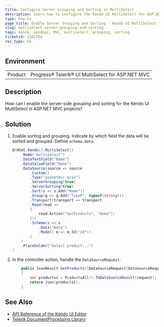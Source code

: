 ```yaml
---
title: Configure Server Grouping and Sorting in MultiSelect
description: Learn how to configure the Kendo UI MultiSelect for ASP.NET MVC server grouping and sorting.
type: how-to
page_title: Enable Server Grouping and Sorting - Kendo UI MultiSelect for ASP.NET MVC
slug: mutliselect-server-grouping-and-sorting
tags: kendo, kendoui, MVC, multiselect, grouping, sorting
ticketid: 1161764
res_type: kb
---
```


## Environment

<table>
 <tr>
  <td>Product</td>
  <td>Progress® Telerik® UI MultiSelect for ASP.NET MVC</td>
 </tr>
</table>


## Description

How can I enable the server-side grouping and sorting for the Kendo UI MultiSelect in ASP.NET MVC projects?

## Solution   

1. Enable sorting and grouping. Indicate by which field the data will be sorted and grouped. Define `schema.data`.

    ````C#
    @(Html.Kendo().MultiSelect()
		.Name("multiselect")
		.DataTextField("Name")
		.DataValueField("Name")  
		.DataSource(source => source
			.Custom()
			.Type("aspnetmvc-ajax")
			.ServerGrouping(true)
			.ServerSorting(true)
			.Sort(s => s.Add("Name"))
			.Group(g => g.Add("TypeP", typeof(string)))
			.Transport(transport => transport
			.Read(read =>
			{
				read.Action("GetProducts", "Home");
			}))
			.Schema(s => s
				.Data("Data")
				.Model( m => m.Id("Id"))
			)
		)
		.Placeholder("Select product...")
	)
    ````

1. In the controller action, handle the `DataSourceRequest`.

    ````C#
    	public JsonResult GetProducts([DataSourceRequest]DataSourceRequest request)
        {
            var productss = ProductsAll().ToDataSourceResult(request);
            return Json(productss);
        }
    ````

## See Also

* [API Reference of the Kendo UI Editor](https://docs.telerik.com/kendo-ui/api/javascript/ui/editor)
* [Telerik DocumentProcessing Library](https://docs.telerik.com/devtools/document-processing/introduction)
